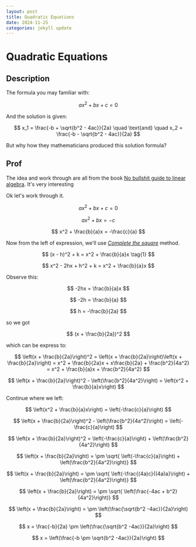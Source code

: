 ```yaml
---
layout: post
title: Quadratic Equations
date: 2024-11-25
categories: jekyll update
---
```


# Quadratic Equations

## Description

The formula you may familiar with:

$$
ax^2 + bx + c = 0
$$

And the solution is given:

$$
x_1 = \frac{-b + \sqrt{b^2 - 4ac}}{2a} \quad \text{and} \quad x_2 = \frac{-b - \sqrt{b^2 - 4ac}}{2a}
$$

But why how they mathematicians produced this solution formula?

## Prof

The idea and work through are all from the book [No bullshit guide to linear algebra](https://a.co/d/hqavzcX). It's very interesting

Ok let's work through it.

$$
ax^2 + bx + c = 0
$$

$$
ax^2 + bx = -c
$$

$$
x^2 + \frac{b}{a}x = -\frac{c}{a}
$$

Now from the left of expression, we'll use [_Complete the square_](https://en.wikipedia.org/wiki/Completing_the_square) method.

$$
(x - h)^2 + k = x^2 + \frac{b}{a}x \tag{1}
$$

$$
x^2 - 2hx + h^2 + k = x^2 + \frac{b}{a}x 
$$

Observe this: 

$$
-2hx = \frac{b}{a}x
$$

$$
-2h = \frac{b}{a}
$$

$$
h = -\frac{b}{2a}
$$

so we got

$$
(x + \frac{b}{2a})^2
$$

which can be express to:

$$
\left(x + \frac{b}{2a}\right)^2 = \left(x + \frac{b}{2a}\right)\left(x + \frac{b}{2a}\right) = x^2 + \frac{b}{2a}x + x\frac{b}{2a} + \frac{b^2}{4a^2} = x^2 + \frac{b}{a}x + \frac{b^2}{4a^2}
$$

$$
\left(x + \frac{b}{2a}\right)^2  -  \left(\frac{b^2}{4a^2}\right) = \left(x^2 + \frac{b}{a}x\right)
$$

Continue where we left: 

$$
\left(x^2 + \frac{b}{a}x\right) = \left(-\frac{c}{a}\right)
$$

$$
\left(x + \frac{b}{2a}\right)^2  -  \left(\frac{b^2}{4a^2}\right) = \left(-\frac{c}{a}\right)
$$

$$
\left(x + \frac{b}{2a}\right)^2 = \left(-\frac{c}{a}\right) + \left(\frac{b^2}{4a^2}\right)
$$

$$
\left(x + \frac{b}{2a}\right) = \pm \sqrt{ \left(-\frac{c}{a}\right) + \left(\frac{b^2}{4a^2}\right)}
$$

$$
\left(x + \frac{b}{2a}\right) = \pm \sqrt{ \left(-\frac{(4a)c}{(4a)a}\right) + \left(\frac{b^2}{4a^2}\right)}
$$

$$
\left(x + \frac{b}{2a}\right) = \pm \sqrt{ \left(\frac{-4ac + b^2}{4a^2}\right)}
$$

$$
\left(x + \frac{b}{2a}\right) = \pm \left(\frac{\sqrt{b^2 -4ac}}{2a}\right)
$$

$$
x = \frac{-b}{2a} \pm \left(\frac{\sqrt{b^2 -4ac}}{2a}\right)
$$

$$
x = \left(\frac{-b \pm \sqrt{b^2 -4ac}}{2a}\right)
$$
